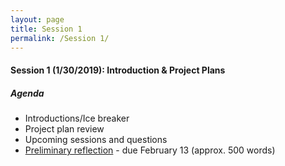 ```yaml
---
layout: page
title: Session 1
permalink: /Session 1/
---
```


#### Session 1 (1/30/2019): Introduction & Project Plans
##### Agenda
* Introductions/Ice breaker 
* Project plan review 
* Upcoming sessions and questions
* [Preliminary reflection](https://github.com/BCDigSchol/DSIncubator/blob/master/Reflections/preliminary.md) - due February 13 (approx. 500 words)



